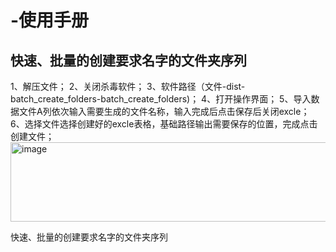 # -使用手册
## 快速、批量的创建要求名字的文件夹序列
1、解压文件； 
2、关闭杀毒软件； 
3、软件路径（文件-dist-batch_create_folders-batch_create_folders)；
4、打开操作界面；
5、导入数据文件A列依次输入需要生成的文件名称，输入完成后点击保存后关闭excle；
6、选择文件选择创建好的excle表格，基础路径输出需要保存的位置，完成点击创建文件；
<img width="1213" height="127" alt="image" src="https://github.com/user-attachments/assets/939ce216-d563-464b-9b24-02d240ad451e" />

快速、批量的创建要求名字的文件夹序列
